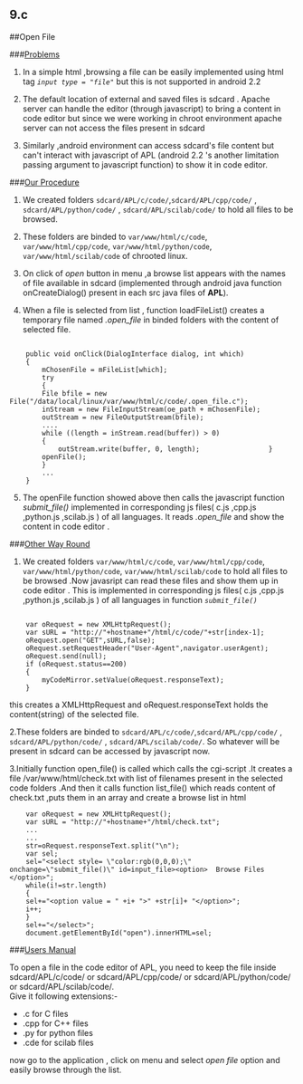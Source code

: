 9.c
---
##Open File  

###<u>Problems</u>

1. In a simple html ,browsing a file can be easily implemented using html tag  *`input type = "file"`* but this is not supported in android 2.2

1. The default location of external and saved files is sdcard . Apache server can handle the editor (through javascript) to bring a content in code editor but since we were working in chroot environment apache server can not access the files present in sdcard 
1.  Similarly ,android environment can access sdcard's file content but can't interact with javascript of APL (android 2.2 's another limitation passing argument to javascript function) to show it in code editor.  

###<u>Our Procedure</u>

1. We created folders `sdcard/APL/c/code/`,`sdcard/APL/cpp/code/` , `sdcard/APL/python/code/` , `sdcard/APL/scilab/code/` to hold all files to be browsed. 
1. These folders are binded to `var/www/html/c/code`, `var/www/html/cpp/code`, `var/www/html/python/code`, `var/www/html/scilab/code` of chrooted linux.

3. On click of *open* button in menu ,a browse list appears with the names of file available in sdcard (implemented through android java function onCreateDialog() present in each src java files of **APL**). 
4. When a file is selected from list , function loadFileList() creates a temporary file named *.open_file* in binded folders with the content of selected file. 
<pre><code>
	public void onClick(DialogInterface dialog, int which) 
	{
		mChosenFile = mFileList[which];
		try 
		{
		File bfile = new File("/data/local/linux/var/www/html/c/code/.open_file.c");				
		inStream = new FileInputStream(oe_path + mChosenFile);
		outStream = new FileOutputStream(bfile);
		....
		while ((length = inStream.read(buffer)) > 0) 
		{
			outStream.write(buffer, 0, length);					}
		openFile();
		} 
		...
	}
</code></pre>
5. The openFile function showed above then calls the javascript function    *submit_file()* implemented in corresponding js files( c.js ,cpp.js ,python.js ,scilab.js ) of all languages. It reads *.open_file* and show the content in code editor . 

###<u>Other Way Round</u>


1. We created folders `var/www/html/c/code`, `var/www/html/cpp/code`, `var/www/html/python/code`, `var/www/html/scilab/code` to hold all files to be browsed .Now javasript can read these files and show them up in code editor . This is implemented in corresponding js files( c.js ,cpp.js ,python.js ,scilab.js ) of all languages in function *`submit_file()`* 


<pre><code>
	var oRequest = new XMLHttpRequest();
	var sURL = "http://"+hostname+"/html/c/code/"+str[index-1];
	oRequest.open("GET",sURL,false);
	oRequest.setRequestHeader("User-Agent",navigator.userAgent);
	oRequest.send(null);
	if (oRequest.status==200)
	{
		myCodeMirror.setValue(oRequest.responseText);
	}
</pre></code>

this creates a XMLHttpRequest and oRequest.responseText holds the content(string) of the selected file.

2.These folders are binded to `sdcard/APL/c/code/`,`sdcard/APL/cpp/code/` , `sdcard/APL/python/code/` , `sdcard/APL/scilab/code/`. So whatever will be present in sdcard can be accessed by javascript now.  

3.Initially function open_file() is called which calls the cgi-script .It creates a file /var/www/html/check.txt with list of filenames present in the selected code folders .And then it calls function list_file() which reads content of check.txt ,puts them in an array and create a browse list in html



		var oRequest = new XMLHttpRequest();
		var sURL = "http://"+hostname+"/html/check.txt";
		...
		...
		str=oRequest.responseText.split("\n");
		var sel;
		sel="<select style= \"color:rgb(0,0,0);\" onchange=\"submit_file()\" id=input_file><option>  Browse Files </option>";
		while(i!=str.length)
		{
		sel+="<option value = " +i+ ">" +str[i]+ "</option>";
		i++;
		}
		sel+="</select>";
		document.getElementById("open").innerHTML=sel;



###<u>Users Manual</u>

To open a file in the code editor of APL, you need to keep the file inside sdcard/APL/c/code/ or sdcard/APL/cpp/code/ or sdcard/APL/python/code/ or sdcard/APL/scilab/code/.  
Give it following extensions:-  

* .c for C files<br>
* .cpp for C++ files<br>
* .py for python files<br>
* .cde for scilab files<br>

now go to the application , click on menu and select *open file* option and easily browse through the list.
